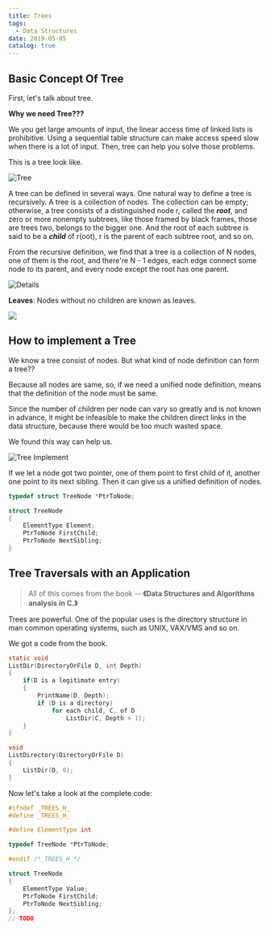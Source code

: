```yaml
---
title: Trees
tags:
  - Data Structures
date: 2019-05-05
catalog: true
---
```


## Basic Concept Of Tree

First, let's talk about tree.

**Why we need Tree???**

We you get large amounts of input, the linear access time of linked lists is prohibitive. Using a sequential table structure can make access speed slow when there is a lot of input. Then, tree can help you solve those problems.

This is a tree look like.

![Tree](https://sherlockblaze.com/resources/img/cs/trees/tree.png)

A tree can be defined in several ways. One natural way to define a tree is recursively. A tree is a collection of nodes. The collection can be empty; otherwise, a tree consists of a distinguished node r, called the ***root***, and zero or more nonempty subtrees, like those framed by black frames, those are trees two, belongs to the bigger one. And the root of each subtree is said to be a ***child*** of r(oot), r is the parent of each subtree root, and so on.

From the recursive definition, we find that a tree is a collection of N nodes, one of them is the root, and there're N - 1 edges, each edge connect some node to its parent, and every node except the root has one parent.

![Details](https://sherlockblaze.com/resources/img/cs/trees/tree_details.png)

**Leaves**: Nodes without no children are known as leaves.

![](https://sherlockblaze.com/resources/img/trees/cs/tree_concept.png)

## How to implement a Tree

We know a tree consist of nodes. But what kind of node definition can form a tree??

Because all nodes are same, so, if we need a unified node definition, means that the definition of the node must be same.

Since the number of children per node can vary so greatly and is not known in advance, it might be infeasible to make the children direct links in the data structure, because there would be too much wasted space.

We found this way can help us.

![Tree Implement](https://sherlockblaze.com/resources/img/cs/trees/tree_implement.png)

If we let a node got two pointer, one of them point to first child of it, another one point to its next sibling. Then it can give us a unified definition of nodes.

```c
typedef struct TreeNode *PtrToNode;

struct TreeNode
{
    ElementType Element;
    PtrToNode FirstChild;
    PtrToNode NextSibling;
}
```

## Tree Traversals with an Application

> All of this comes from the book -- **《Data Structures and Algorithms analysis in C.》**

Trees are powerful. One of the popular uses is the directory structure in man common operating systems, such as UNIX, VAX/VMS and so on.

We got a code from the book.

```c
static void
ListDir(DirectoryOrFile D, int Depth)
{
    if(D is a legitimate entry)
    {
        PrintName(D, Depth);
        if (D is a directory)
            for each child, C, of D
                ListDir(C, Depth + 1);
    }
}

void
ListDirectory(DirectoryOrFile D)
{
    ListDir(D, 0);
}
```

Now let's take a look at the complete code:

```c
#ifndef _TREES_H_
#define _TREES_H_

#define ElementType int

typedef TreeNode *PtrToNode;

#endif /*_TREES_H_*/

struct TreeNode
{
    ElementType Value;
    PtrToNode FirstChild;
    PtrToNode NextSibling;
};
// TODO
```
